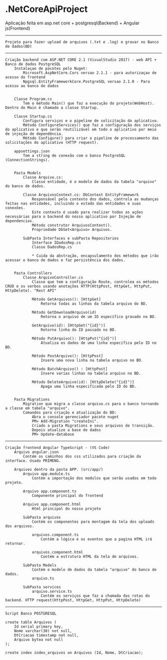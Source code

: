 # .NetCoreApiProject
Aplicação feita em asp.net core + postgresql(Backend) + Angular js(Frontend)

------------------------------------

	Projeto para fazer upload de arquivos (.txt e .log) e gravar no Banco de dados(BD)

------------------------------------

	Criação backend com ASP.NET CORE 2.1 (VisualStudio 2017) - web API + Banco de dados PostgreSQL
		Instalaçao de pacotes pelo Nuget: 
			Microsoft.AspNetCore.Cors versao 2.1.1 - para autorizaçao de acesso do frontend
			Npgsql.EntityFrameworkCore.PostgreSQL versao 2.1.0 - Para acesso ao banco de dados 


		Classe Program.cs
			Tem o método Main() que faz a execução do projeto(WebHost). Dentro do Main é chamado a classe Startup.
			
		Classe Startup.cs
			Configura serviços e o pipeline de solicitação do aplicativo.
			Método ConfigureServices() que faz a configuração dos serviços do aplicativo e que serão reutilizável em todo o aplicativo por meio de injeção de dependência. 
			Método Configure() para criar o pipeline de processamento das solicitações do aplicativo (HTTP request).
		
		appsettings.json
			Tem a string de conexão com o banco PostgreSQL (ConnectionStrings).
		
		
		Pasta Models
			Classe Arquivo.cs:
				Classe entidade, é o modelo de dados da tabela "arquivo" do banco de dados.
				
			Classe ArquivosContext.cs: DbContext EntityFramework	
				Responsável pelo contexto dos dados, controla as mudanças feitas nas entidades, incluindo o estado das entidades e suas conexões. 
				Este contexto é usado para realizar todas as ações necessárias para o backend do nosso aplicativo por Injeção de dependencias.
				Método construtor ArquivosContext().
				Propriedade DbSet<Arquivo> Arquivos.
				
			SubPasta Interfaces e subPasta Repositories
				Interface IDadosRep.cs
				Classe DadosRep.cs
				
				* Cuida da abstração, encapsulamento dos métodos que irão acessar o banco de dados e faz persistência dos dados.
				

		Pasta Controllers
			Classe ArquivoController.cs
				Classe que tem a configuração Route, controlea os métodos CRUD e os verbos usando anotações HTTP(HttpPost, HttpGet, HttpPut, HttpDelete). "Rest API"
				
				Método GetArquivos(): [HttpGet]
					Retorna todas as linhas da tabela arquivo do BD.
					
				Método GetDownloadArquivo(id)
					Retorna o arquivo de um ID específico gravado no BD.
					
				GetArquivo(id): [HttpGet("{id}")]
					Retorna linha do ID passado no BD.
					
				Método PutArquivo(): [HttpPut("{id}")]
					Atualiza os dados de uma linha específica pelo ID no BD.
					
				Método PostArquivo(): [HttpPost]
					Insere uma nova linha na tabela arquivo no BD.
					
				Método BatchArquivo() : [HttpPost]
					Insere varias linhas na tabela arquivo no BD.
					
				Método DeleteArquivo(id): [HttpDelete("{id}")]
					Apaga uma linha especificada pelo ID do BD.
				
		
		Pasta Migrations
			Migration que migra a classe arquivo.cs para o banco tornando a classe em tabela "arquivo".
			Comandos para criação e atualização do BD:
				Abra o console gerenciador pacote nuget
				PM> Add-Migration "createIni".
				Criado a pasta Migrations e seus arquivos de transição.
				Depois atualize a base de dados
				PM> Update-database	
				
------------------------------------

	Criação frontend Angular TypeScript - (VS Code)
		Arquivo angular.json
			Contém os caminhos dos css utilizados para criação da interface. Usado PRIMENG.
			
		Arquivos dentro da pasta APP. (src/app/)
			Arquivo app.module.ts
				Contém a importação dos modulos que serão usados em todo projeto.
				
			Arquivo app.component.ts
				Componente principal do frontend
				
			Arquivo app.component.html
				Html principal do nosso projeto
				
			SubPasta arquivos
				Contém os componentes para montagem da tela dos uploads dos arquivos.
				
				arquivos.component.ts
					Contém a lógica e os eventos que a pagina HTML irá retornar.
					
				arquivos.component.html
					Contém a estrutura HTML da tela de arquivos.
					
			SubPasta Models
				Contém o modelo de dados da tabela "arquivo" do banco de dados.
				arquivo.ts
				
			SubPasta services
				arquivo.service.ts
					Contém os serviços que faz a chamada das rotas do backend. HTTP request(HttpPost, HttpGet, HttpPut, HttpDelete)
		
		
------------------------------------
	
	Script Banco POSTGRESQL
	
	create table Arquivos (
		Id serial primary key,
		Nome varchar(30) not null,
		DtCriacao timestamp not null,
		Arquivo bytea not null
	);
	
	create index index_arquivos on Arquivos (Id, Nome, DtCriacao);
			
			
			
